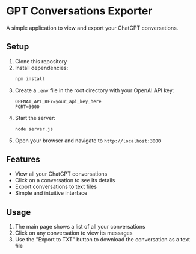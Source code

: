 # GPT Conversations Exporter

A simple application to view and export your ChatGPT conversations.

## Setup

1. Clone this repository
2. Install dependencies:
   ```bash
   npm install
   ```
3. Create a `.env` file in the root directory with your OpenAI API key:
   ```
   OPENAI_API_KEY=your_api_key_here
   PORT=3000
   ```
4. Start the server:
   ```bash
   node server.js
   ```
5. Open your browser and navigate to `http://localhost:3000`

## Features

- View all your ChatGPT conversations
- Click on a conversation to see its details
- Export conversations to text files
- Simple and intuitive interface

## Usage

1. The main page shows a list of all your conversations
2. Click on any conversation to view its messages
3. Use the "Export to TXT" button to download the conversation as a text file 